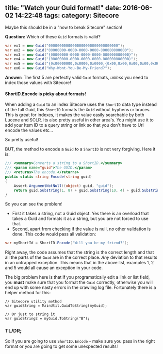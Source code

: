 title: "Watch your Guid format!"
date: 2016-06-02 14:22:48
tags:
category: Sitecore
---

Maybe this should be in a "how to break Sitecore" section!

**Question:** Which of these `Guid` formats is valid?

```csharp
var ex1 = new Guid("00000000000000000000000000000000");
var ex2 = new Guid("00000000-0000-0000-0000-000000000000");
var ex3 = new Guid("{00000000-0000-0000-0000-000000000000}");
var ex4 = new Guid("(00000000-0000-0000-0000-000000000000)");
var ex5 = new Guid("{0x00000000,0x0000,0x0000,{0x00,0x00,0x00,0x00,0x00,0x00,0x00,0x00}}");
var ex6 = new Guid("Why-Wont-You-Be-My-Friend?");
```

**Answer:** The first 5 are perfectly valid `Guid` formats, _unless_ you need to index those values with Sitecore!

#### ShortID.Encode is picky about formats!
When adding a `Guid` to an index Sitecore uses the `ShortID` data type instead of the full Guid, this `ShortID` formats the `Guid` without hyphens or braces. This is great for indexes, it makes the value easily searchable by both Lucene and SOLR. Its also pretty useful in other area's. You might use it to add your Item ID to a query string or link so that you don't have to Url encode the values etc...

So pretty useful!

BUT, the method to encode a `Guid` to a `ShortID` is not very forgiving. Here it is:  

```csharp
/// <summary>Converts a string to a ShortID.</summary>
/// <param name="guid">The GUID.</param>
/// <returns>The encode.</returns>
public static string Encode(string guid)
{
    Assert.ArgumentNotNull((object) guid, "guid");
    return guid.Substring(1, 8) + guid.Substring(10, 4) + guid.Substring(15, 4) + guid.Substring(20, 4) + guid.Substring(25, 12);
}
```

So you can see the problem!
* First it takes a string, not a Guid object. Yes there is an overload that takes a Guid and formats it as a string, but you are not forced to use that.
* Second, apart from checking if the value is null, no other validation is done. This code would pass all validation:
```csharp
var myShortId = ShortID.Encode("Will you be my friend?");
```
Right away, the code assumes that the string is the correct length and that all the parts of the `Guid` are in the correct place. *Any* deviation to that results in an untrapped exception. This means that in the above list, examples 1, 2 and 5 would all cause an exception in your code.

The big problem here is that if you programatically edit a link or list field, you **must** make sure that you format the `Guid` correctly, otherwise you will end up with some nasty errors in the crawling log file. Fortunately there is a helper method for this:

```
// Sitecore utility method
var guidString = MainUtil.GuidToString(myGuid);

// Or just to string it
var guidString2 = myGuid.ToString("B");
```

### TL/DR;
So if you are going to use `ShortID.Encode` - make sure you pass in the right format or you are going to get some unexpected results!